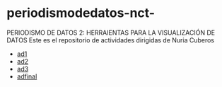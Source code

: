 # periodismodedatos-nct-
PERIODISMO DE DATOS 2: HERRAIENTAS PARA LA VISUALIZACIÓN DE DATOS 
Este es el repositorio de actividades dirigidas de Nuria Cuberos 
- [ad1](https://nebrijas.github.io/periodismodedatos-nct-/ad1.html)
- [ad2]()
- [ad3]()
- [adfinal]()
